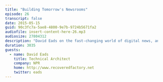 ```yaml
---
title: "Building Tomorrow's Newsrooms"
episode: 26
transcript: false
date: 2015-05-15
guid: 90c3fc7a-5ae8-4800-9e7b-9724b5671fa2
audiofile: insert-content-here-26.mp3
audiosize: 27804312
description: "David Eads on the fast-changing world of digital news, and the unexpected wins of 'learn to code' projects."
duration: 3035
guests: 
  - name: David Eads
    title: Technical Architect
    company: NPR
    home: http://www.recoveredfactory.net
    twitter: eads
---
```

